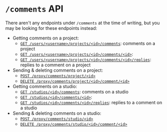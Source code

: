 # `/comments` API

There aren't any endpoints under `/comments` at the time of writing, but you may be looking for these endpoints instead:

- Getting comments on a project:
    - [`GET /users/<username>/projects/<id>/comments`](users.md#get-usersusernameprojectsidcomments): comments on a project
    - [`GET /users/<username>/projects/<id>/comments/<id>`](users.md#get-usersusernameprojectsidcommentsid):
    - [`GET /users/<username>/projects/<id>/comments/<id>/replies`](users.md#get-usersusernameprojectsidcommentsidreplies): replies to a comment on a project
- Sending & deleting comments on a project:
    - [`POST /proxy/comments/project/<id>`](proxy.md#post-proxycommentprojectid)
    - [`DELETE /proxy/comments/project/<id>/comment/<id>`](proxy.md#post-proxycommentprojectidcommentid)
- Getting comments on a studio:
    - [`GET /studios/<id>/comments`](studios.md#get-studiosidcomments): comments on a studio
    - [`GET /studios/<id>/comments/<id>`](studios.md#get-studiosidcommentsid):
    - [`GET /studios/<id>/comments/<id>/replies`](studios.md#get-studiosidcommentsidreplies): replies to a comment on a studio
- Sending & deleting comments on a studio:
    - [`POST /proxy/comments/studio/<id>`](proxy.md#post-proxycommentsstudioid)
    - [`DELETE /proxy/comments/studio/<id>/comment/<id>`](proxy.md#post-proxycommentsstudioidcommentid)
